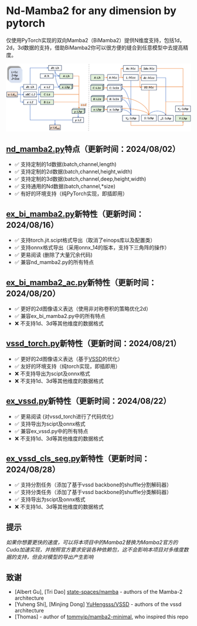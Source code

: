 # Nd-Mamba2 for any dimension by pytorch
仅使用PyTorch实现的双向Mamba2（BiMamba2）提供N维度支持，包括1d，2d，3d数据的支持，借助BiMamba2你可以很方便的缝合到任意模型中去提高精度。
 
![结构](img.png)

## [nd_mamba2.py](torchnssd/nd_mamba2.py)特点（更新时间：2024/08/02）
- ✅ 支持定制的1d数据(batch,channel,length)
- ✅ 支持定制的2d数据(batch,channel,height,width)
- ✅ 支持定制的3d数据(batch,channel,deep,height,width)
- ✅ 支持通用的Nd数据(batch,channel,*size)
- ✅ 有好的环境支持（纯PyTorch实现，即插即用）
  
## [ex_bi_mamba2.py](torchnssd/ex_bi_mamba2.py)新特性（更新时间：2024/08/16）
- ✅ 支持torch.jit.scipt格式导出（取消了einops库以及配置类）
- ✅ 支持onnx格式导出（采用onnx_14的版本，支持下三角阵的操作）
- ✅ 更易阅读 (删除了大量冗余代码) 
- ✅ 兼容nd_mamba2.py的所有特点
  
## [ex_bi_mamba2_ac.py](torchnssd/ex_bi_mamba2_ac.py)新特性（更新时间：2024/08/20）
- ✅ 更好的2d图像语义表达（使用非对称卷积的策略优化2d）
- ✅ 兼容ex_bi_mamba2.py中的所有特点
- ❌ 不支持1d、3d等其他维度的数据格式

## [vssd_torch.py](torchnssd/vssd_torch.py)新特性（更新时间：2024/08/21）
- ✅ 更好的2d图像语义表达（基于[VSSD]( https://github.com/YuHengsss/VSSD  )的优化）
- ✅ 友好的环境支持（纯torch实现，即插即用）
- ❌ 不支持导出为scipt及onnx格式
- ❌ 不支持1d、3d等其他维度的数据格式

## [ex_vssd.py](torchnssd/ex_vssd.py)新特性（更新时间：2024/08/22） 
- ✅ 更易阅读 (对vssd_torch进行了代码优化) 
- ✅ 支持导出为scipt及onnx格式
- ✅ 兼容ex_vssd.py中的所有特点
- ❌ 不支持1d、3d等其他维度的数据格式

## [ex_vssd_cls_seg.py](torchnssd/ex_vssd_cls_seg.py)新特性（更新时间：2024/08/28） 
- ✅ 支持分割任务（添加了基于vssd backbone的shuffle分割解码器）
- ✅ 支持分类任务（添加了基于vssd backbone的shuffle分类解码器）
- ✅ 支持导出为scipt及onnx格式 
- ❌ 不支持1d、3d等其他维度的数据格式

## 提示
*如果你想要更快的速度，可以将本项目中的Mamba2替换为Mamba2官方的Cuda加速实现，并按照官方要求安装各种依赖包，这不会影响本项目对多维度数据的支持，但会对模型的导出产生影响*
 
   
## 致谢 
* [Albert Gu], [Tri Dao] [state-spaces/mamba](https://github.com/state-spaces/mamba) - authors of the Mamba-2 architecture
* [Yuheng Shi], [Minjing Dong] [YuHengsss/VSSD](https://github.com/YuHengsss/VSSD) - authors of the vssd architecture
* [Thomas] - author of [tommyip/mamba2-minimal](https://github.com/tommyip/mamba2-minimal), who inspired this repo
  
